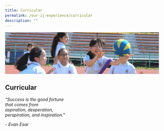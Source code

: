 ```yaml
---
title: Curricular
permalink: /our-ij-experience/curricular
description: ""
---
```

![](/images/subpage.jpg)

## Curricular


	
 _“Success is the good fortune_ <br>
	_that comes from_ <br>
	_aspiration, desperation,_ <br>
	_perspiration, and inspiration.”_ <br>

_- Evan Esar_
	
	
